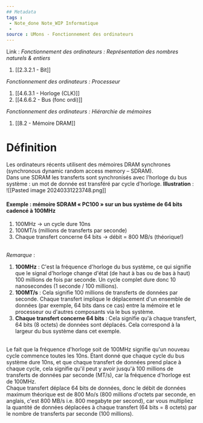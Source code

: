 ```yaml
---
## Metadata
tags : 
 - Note_done Note_WIP Informatique
 - 
source : UMons - Fonctionnement des ordinateurs
---
```


Link :
_Fonctionnement des ordinateurs : Représentation des nombres naturels & entiers_
1. [[2.3.2.1 - Bit]]

_Fonctionnement des ordinateurs : Processeur_
1. [[4.6.3.1 - Horloge (CLK)]]
2. [[4.6.6.2 - Bus (fonc ordi)]]

_Fonctionnement des ordinateurs : Hiérarchie de mémoires_
1. [[8.2 - Mémoire DRAM]]

# Définition
Les ordinateurs récents utilisent des mémoires DRAM synchrones (synchronous dynamic random access memory – SDRAM). 
\
Dans une SDRAM les transferts sont synchronisés avec l'horloge du bus système : un mot de donnée est transféré par cycle d'horloge.
**Illustration** : ![[Pasted image 20240331223748.png]]
#### Exemple : mémoire SDRAM « PC100 » sur un bus système de 64 bits cadencé à 100MHz 
1. 100MHz → un cycle dure 10ns 
2. 100MT/s (millions de transferts par seconde) 
3. Chaque transfert concerne 64 bits → débit = 800 MB/s (théorique!)

\
_Remarque_ : 
1. **100MHz** : C'est la fréquence d'horloge du bus système, ce qui signifie que le signal d'horloge change d'état (de haut à bas ou de bas à haut) 100 millions de fois par seconde. Un cycle complet dure donc 10 nanosecondes (1 seconde / 100 millions).
2. **100MT/s** : Cela signifie 100 millions de transferts de données par seconde. Chaque transfert implique le déplacement d'un ensemble de données (par exemple, 64 bits dans ce cas) entre la mémoire et le processeur ou d'autres composants via le bus système.
3. **Chaque transfert concerne 64 bits** : Cela signifie qu'à chaque transfert, 64 bits (8 octets) de données sont déplacés. Cela correspond à la largeur du bus système dans cet exemple.

\
Le fait que la fréquence d'horloge soit de 100MHz signifie qu'un nouveau cycle commence toutes les 10ns. Étant donné que chaque cycle du bus système dure 10ns, et que chaque transfert de données prend place à chaque cycle, cela signifie qu'il peut y avoir jusqu'à 100 millions de transferts de données par seconde (MT/s), car la fréquence d'horloge est de 100MHz. 
\
Chaque transfert déplace 64 bits de données, donc le débit de données maximum théorique est de 800 Mo/s (800 millions d'octets par seconde, en anglais, c'est 800 MB/s i.e. 800 megabyte per second), car vous multipliez la quantité de données déplacées à chaque transfert (64 bits = 8 octets) par le nombre de transferts par seconde (100 millions).
